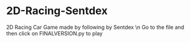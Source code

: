 # 2D-Racing-Sentdex
2D Racing Car Game made by following by Sentdex \n
Go to the file and then click on FINALVERSION.py to play
